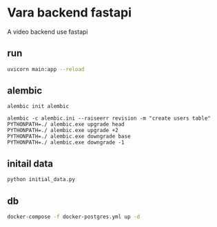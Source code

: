 # Vara backend fastapi

A video backend use fastapi

## run

```bash
uvicorn main:app --reload
```

## alembic

```
alembic init alembic

alembic -c alembic.ini --raiseerr revision -m "create users table"
PYTHONPATH=./ alembic.exe upgrade head
PYTHONPATH=./ alembic.exe upgrade +2
PYTHONPATH=./ alembic.exe downgrade base
PYTHONPATH=./ alembic.exe downgrade -1
```

## initail data

```bash
python initial_data.py
```

## db

```bash
docker-compose -f docker-postgres.yml up -d
```
